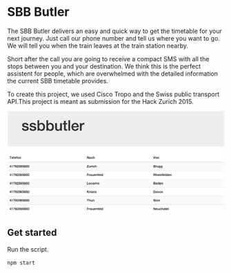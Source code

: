 # SBB Butler

The SBB Butler delivers an easy and quick way to get the timetable for your next journey. Just call our phone number and tell us where you want to go. We will tell you when the train leaves at the train station nearby. 

Short after the call you are going to receive a compact SMS with all the stops between you and your destination. We think this is the perfect assistent for people, which are overwhelmed with the detailed information the current SBB timetable provides.

To create this project, we used Cisco Tropo and the Swiss public transport API.This project is meant as submission for the Hack Zurich 2015.

![Phone Call Log](https://github.com/sbb-butler/butler/raw/master/photo.png "Logo Title Text 1")


## Get started

Run the script.

```bash
npm start
```
